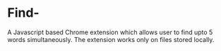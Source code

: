 # Find-
A Javascript based Chrome extension which allows user to find upto 5 words simultaneously. The extension works only on files stored locally.
